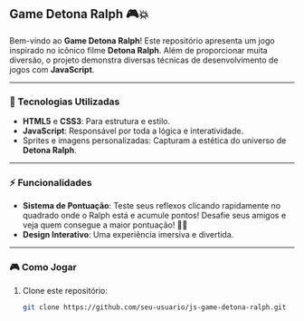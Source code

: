 ## Game Detona Ralph 🎮💥

Bem-vindo ao **Game Detona Ralph**! Este repositório apresenta um jogo inspirado no icônico filme **Detona Ralph**. Além de proporcionar muita diversão, o projeto demonstra diversas técnicas de desenvolvimento de jogos com **JavaScript**.

---

### 🚀 Tecnologias Utilizadas

- **HTML5** e **CSS3**: Para estrutura e estilo.
- **JavaScript**: Responsável por toda a lógica e interatividade.
- Sprites e imagens personalizadas: Capturam a estética do universo de **Detona Ralph**.

---

### ⚡ Funcionalidades

- **Sistema de Pontuação**: Teste seus reflexos clicando rapidamente no quadrado onde o Ralph está e acumule pontos! Desafie seus amigos e veja quem consegue a maior pontuação! 💯🎯
- **Design Interativo**: Uma experiência imersiva e divertida.

---

### 🎮 Como Jogar

1. Clone este repositório:
   ```bash
   git clone https://github.com/seu-usuario/js-game-detona-ralph.git
